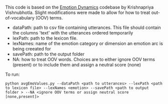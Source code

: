 This code is based on the [Emotion Dynamics](https://github.com/Priya22/EmotionDynamics/tree/master) codebase by Krishnapriya Vishnubhotla.
Slight modifications were made to allow for how to treat out-of-vocabulary (OOV) terms.

* dataPath: path to csv file containing utterances. This file should contain the columns 'text' with the utterances ordered temporarily 
* lexPath: path to the lexicon file.
* lexNames: name of the emotion category or dimension an emotion arc is being creeated for
* savePath: path to the output folder
* NA: how to treat OOV words. Choices are to either ignore OOV terms (present) or to include them and assign a neutral score (none)

  
To run:
```
python avgEmoValues.py --dataPath <path to utterances> --lexPath <path to lexicon file> --lexNames <emotion> --savePath <path to output folder > --NA <ignore OOV terms or assign neutral score [none,present]>

```
